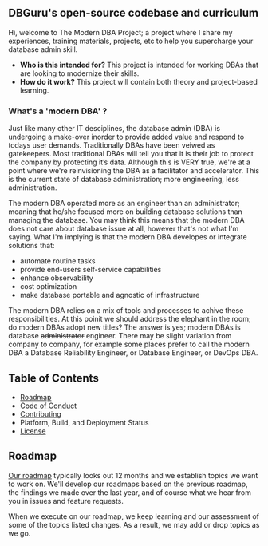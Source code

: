 ## DBGuru's open-source codebase and curriculum
Hi, welcome to The Modern DBA Project; a project where I share my experiences, training materials, projects, etc to help you supercharge your database admin skill.

* **Who is this intended for?** This project is intended for working DBAs that are looking to modernize their skills.
* **How do it work?** This project will contain both theory and project-based learning.

### What's a 'modern DBA' ?
Just like many other IT desciplines, the database admin (DBA) is undergoing a make-over inorder to provide added value and respond to todays user demands. Traditionally DBAs have been veiwed as gatekeepers. Most traditional DBAs will tell you that it is their job to protect the company by protecting it’s data. Although this is VERY true, we're at a point where we're reinvisioning the DBA as a facilitator and accelerator. This is the current state of database administration; more engineering, less administration.

The modern DBA operated more as an engineer than an administrator; meaning that he/she focused more on building database solutions than managing the database. You may think this means that the modern DBA does not care about database issue at all, however that's not what I'm saying. What I'm implying is that the modern DBA developes or integrate solutions that:
* automate routine tasks
* provide end-users self-service capabilities
* enhance observability
* cost optimization
* make database portable and agnostic of infrastructure

The modern DBA relies on a mix of tools and processes to achive these responsibilities. At this poinit we should address the elephant in the room; do modern DBAs adopt new titles? The answer is yes; modern DBAs is database ~~administrator~~ engineer. There may be slight variation from company to company, for example some places prefer to call the modern DBA a Database Reliability Engineer, or Database Engineer, or DevOps DBA. 

## Table of Contents
* [Roadmap](#roadmap)
* [Code of Conduct](CODE_OF_CONDUCT.md)
* [Contributing](CONTRIBUTING.md)
* Platform, Build, and Deployment Status
* [License](LICENSE)

## Roadmap
[Our roadmap](https://github.com/RKKoranteng/db-guru/wiki/Roadmap) typically looks out 12 months and we establish topics we want to work on. We'll develop our roadmaps based on the previous roadmap, the findings we made over the last year, and of course what we hear from you in issues and feature requests.

When we execute on our roadmap, we keep learning and our assessment of some of the topics listed changes. As a result, we may add or drop topics as we go. 
